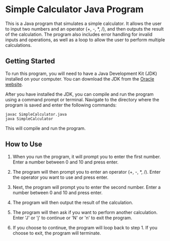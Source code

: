

# Simple Calculator Java Program

This is a Java program that simulates a simple calculator. It allows the user to input two numbers and an operator (+, -, *, /), and then outputs the result of the calculation. The program also includes error handling for invalid inputs and operations, as well as a loop to allow the user to perform multiple calculations.

## Getting Started

To run this program, you will need to have a Java Development Kit (JDK) installed on your computer. You can download the JDK from the [Oracle website](https://www.oracle.com/java/technologies/javase-downloads.html).

After you have installed the JDK, you can compile and run the program using a command prompt or terminal. Navigate to the directory where the program is saved and enter the following commands:

```
javac SimpleCalculator.java
java SimpleCalculator
```

This will compile and run the program.

## How to Use

1. When you run the program, it will prompt you to enter the first number. Enter a number between 0 and 10 and press enter.

2. The program will then prompt you to enter an operator (+, -, *, /). Enter the operator you want to use and press enter.

3. Next, the program will prompt you to enter the second number. Enter a number between 0 and 10 and press enter.

4. The program will then output the result of the calculation.

5. The program will then ask if you want to perform another calculation. Enter 'J' or 'j' to continue or 'N' or 'n' to exit the program.

6. If you choose to continue, the program will loop back to step 1. If you choose to exit, the program will terminate.
